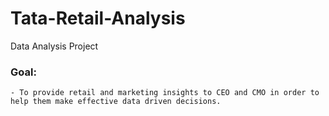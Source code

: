 # Tata-Retail-Analysis
Data Analysis Project
### Goal:
	- To provide retail and marketing insights to CEO and CMO in order to help them make effective data driven decisions. 
